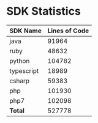 # SDK Statistics

| SDK Name | Lines of Code |
| -------- | ------------- |
| java | 91964 |
| ruby | 48632 |
| python | 104782 |
| typescript | 18989 |
| csharp | 59383 |
| php | 101930 |
| php7 | 102098 |
| **Total** | 527778 |
